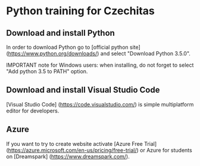 # Python training for Czechitas

## Download and install Python
In order to download Python go to [official python site] (https://www.python.org/downloads/) and select "Download Python 3.5.0".

IMPORTANT note for Windows users: when installing, do not forget to select "Add python 3.5 to PATH" option.

## Download and install Visual Studio Code
[Visual Studio Code] (https://code.visualstudio.com/) is simple multiplatform editor for developers.

## Azure
If you want to try to create website activate [Azure Free Trial] (https://azure.microsoft.com/en-us/pricing/free-trial/) or Azure for students on [Dreamspark] (https://www.dreamspark.com/).